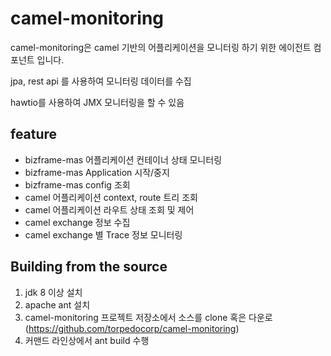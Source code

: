 # camel-monitoring

camel-monitoring은 camel 기반의 어플리케이션을 모니터링 하기 위한 에이전트 컴포넌트 입니다.
<!--more-->
jpa, rest api 를 사용하여 모니터링 데이터를 수집
<!--more-->
hawtio를 사용하여 JMX 모니터링을 할 수 있음

## feature

 - bizframe-mas 어플리케이션 컨테이너 상태 모니터링
 - bizframe-mas Application 시작/중지
 - bizframe-mas config 조회
 - camel 어플리케이션 context, route 트리 조회
 - camel 어플리케이션 라우트 상태 조회 및 제어
 - camel exchange 정보 수집
 - camel exchange 별 Trace 정보 모니터링

## Building from the source

 1. jdk 8 이상 설치 
 2. apache ant 설치
 3. camel-monitoring 프로젝트 저장소에서 소스를 clone 혹은 다운로 (https://github.com/torpedocorp/camel-monitoring)
 4. 커맨드 라인상에서 ant build 수행
